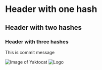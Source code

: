 # Header with one hash
## Header with two hashes
### Header with three hashes


This is commit message


![Image of Yaktocat](https://octodex.github.com/images/yaktocat.png)
![Logo](https://1000logos.net/github-logo/)
